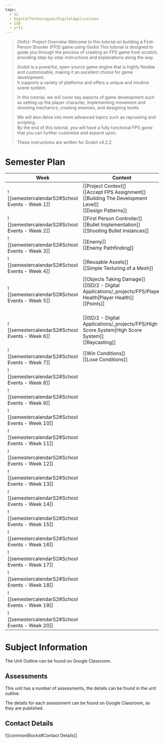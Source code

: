 ```yaml
---
tags:
  - S2
  - DigitalTechnologies/DigitalApplications
  - ISD
  - yr11
---
```

> [!info]- Project Overview
> Welcome to this tutorial on building a First-Person Shooter (FPS) game using Godot
>   This tutorial is designed to guide you through the process of creating an FPS game from scratch, providing step-by-step instructions and explanations along the way.  
>   
>   Godot is a powerful, open-source game engine that is highly flexible and customisable, making it an excellent choice for game development.   
>   It supports a variety of platforms and offers a unique and intuitive scene system.    
>   
>   In this tutorial, we will cover key aspects of game development such as setting up the player character, implementing movement and shooting mechanics, creating enemies, and designing levels.   
>   
>   We will also delve into more advanced topics such as raycasting and scripting.    
>   By the end of this tutorial, you will have a fully functional FPS game that you can further customise and expand upon.  
>   
>   These instructions are written for Godot v4.2.2  



# Semester Plan

| Week                                            | Content                                                                                                                        | Submissions |
| ----------------------------------------------- | ------------------------------------------------------------------------------------------------------------------------------ | ----------- |
| ![[semestercalendarS2#School Events - Week 1]]  | [[Project Context]]<br>[[Accept FPS Assignment]]<br>[[Building The Development Level]]<br>[[Design Patterns]]<br>              |             |
| ![[semestercalendarS2#School Events - Week 2]]  | [[First Person Controller]]<br>[[Bullet Implementation]]<br>[[Shooting Bullet Instances]]<br>                                  |             |
| ![[semestercalendarS2#School Events - Week 3]]  | [[Enemy]]<br>[[Enemy Pathfinding]]                                                                                             |             |
| ![[semestercalendarS2#School Events - Week 4]]  | [[Reusable Assets]]<br>[[Simple Texturing of a Mesh]]                                                                          |             |
| ![[semestercalendarS2#School Events - Week 5]]  | [[Objects Taking Damage]]<br>[[ISD/2 - Digital Applications/_projects/FPS/Player Health\|Player Health]]<br>[[Points]]<br><br> |             |
| ![[semestercalendarS2#School Events - Week 6]]  | [[ISD/2 - Digital Applications/_projects/FPS/High Score System\|High Score System]]<br>[[Raycasting]]                          |             |
| ![[semestercalendarS2#School Events - Week 7]]  | [[Win Conditions]]<br>[[Lose Conditions]]                                                                                      |             |
| ![[semestercalendarS2#School Events - Week 8]]  |                                                                                                                                |             |
| ![[semestercalendarS2#School Events - Week 9]]  |                                                                                                                                |             |
| ![[semestercalendarS2#School Events - Week 10]] |                                                                                                                                |             |
| ![[semestercalendarS2#School Events - Week 11]] |                                                                                                                                |             |
| ![[semestercalendarS2#School Events - Week 12]] |                                                                                                                                |             |
| ![[semestercalendarS2#School Events - Week 13]] |                                                                                                                                |             |
| ![[semestercalendarS2#School Events - Week 14]] |                                                                                                                                |             |
| ![[semestercalendarS2#School Events - Week 15]] |                                                                                                                                |             |
| ![[semestercalendarS2#School Events - Week 16]] |                                                                                                                                |             |
| ![[semestercalendarS2#School Events - Week 17]] |                                                                                                                                |             |
| ![[semestercalendarS2#School Events - Week 18]] |                                                                                                                                |             |
| ![[semestercalendarS2#School Events - Week 19]] |                                                                                                                                |             |
| ![[semestercalendarS2#School Events - Week 20]] |                                                                                                                                |             |

# Subject Information

The Unit Outline can be found on Google Classroom.

## Assessments

This unit has a number of assessments, the details can be found in the unit outline.

The details for each assessment can be found on Google Classroom, as they are published.

## Contact Details

![[commonBlocks#Contact Details]]

